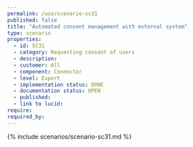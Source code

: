 ```yaml
---
permalink: /use/scenario-sc31
published: false
title: "Automated consent management with external system"
type: scenario
properties:
  - id: SC31
  - category: Requesting consent of users
  - description:
  - customer: All
  - component: Connector
  - level: Expert
  - implementation status: DONE
  - documentation status: OPEN
  - published:
  - link to lucid:
require:
required_by:
---
```


{% include scenarios/scenario-sc31.md %}